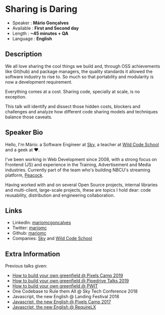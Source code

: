 Sharing is Daring
=================================================

* Speaker   : **Mário Gonçalves**
* Available : **First and Second day**
* Length    : **~45 minutes + QA**
* Language  : **English**

Description
-----------

We all love sharing the cool things we build and, through OSS achievements like Git(hub) and package managers, the quality standards it allowed the software industry to rise to. So much so that portability and modularity is now a development requirement.

Everything comes at a cost. Sharing code, specially at scale, is no exception. 

This talk will identify and dissect those hidden costs, blockers and challenges and analyze how different code sharing models and techniques balance those caveats.

Speaker Bio
-----------

Hello, I'm Mário: a Software Engineer at [Sky](https://www.linkedin.com/company/skyportugal/), a teacher at [Wild Code School](https://wildcodeschool.pt/) and a geek at ❤️.

I've been working in Web Development since 2008, with a strong focus on Frontend (JS) and experience in the Training, Advertisement and Media industries. Currently part of the team who's building NBCU's streaming platform, [Peacock](https://www.peacocktv.com).

Having worked with and on several Open Source projects, internal libraries and multi-client, large-scale projects, these are topics I hold dear: code reusability, distribution and engineering collaboration.

Links
-----

* LinkedIn: [mariomcgoncalves](https://linkedin.com/in/mariomcgoncalves)
* Twitter: [mariomc](https://twitter.com/mariomc)
* Github: [mariomc](https://github.com/mariomc)
* Companies: [Sky](https://www.linkedin.com/company/skyportugal/) and [Wild Code School](https://wildcodeschool.pt/)

Extra Information
-----------------

Previous talks given:

* [How to build your own greenfield @ Pixels Camp 2019](https://www.youtube.com/watch?v=vuR7JUamsjA) 
* [How to build your own greenfield @ Pipedrive Talks 2019](https://www.youtube.com/watch?v=rCKS7BScsYk)
* [How to build your own greenfield @ PWIT](https://www.eventbrite.co.uk/e/how-to-build-your-own-greenfield-pwit-workshop-series-powered-by-sky-tickets-55972155223)
* One Codebase to Rule them All @ Sky Tech Conference 2018
* Javascript, the new English @ Landing Festival 2018
* [Javascript, the new English @ Pixels Camp 2017](https://github.com/PixelsCamp/talks/blob/master/2017/javascript-the-new-english_mario-goncalves.md)
* [Javascript, the new English @ RequireLX](https://twitter.com/requirelx/status/864162863081979905)
